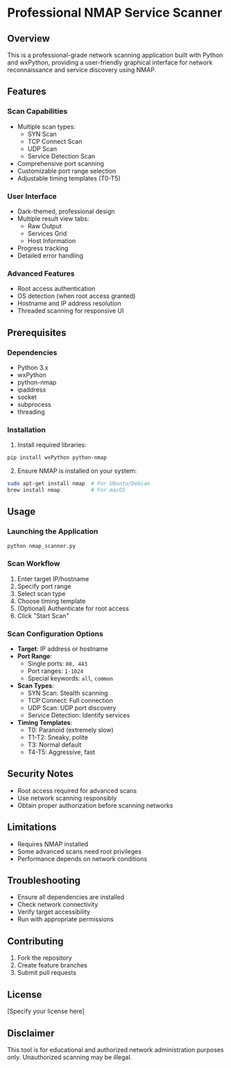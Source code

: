 # Professional NMAP Service Scanner

## Overview
This is a professional-grade network scanning application built with Python and wxPython, providing a user-friendly graphical interface for network reconnaissance and service discovery using NMAP.

## Features

### Scan Capabilities
- Multiple scan types:
  - SYN Scan
  - TCP Connect Scan
  - UDP Scan
  - Service Detection Scan
- Comprehensive port scanning
- Customizable port range selection
- Adjustable timing templates (T0-T5)

### User Interface
- Dark-themed, professional design
- Multiple result view tabs:
  - Raw Output
  - Services Grid
  - Host Information
- Progress tracking
- Detailed error handling

### Advanced Features
- Root access authentication
- OS detection (when root access granted)
- Hostname and IP address resolution
- Threaded scanning for responsive UI

## Prerequisites

### Dependencies
- Python 3.x
- wxPython
- python-nmap
- ipaddress
- socket
- subprocess
- threading

### Installation

1. Install required libraries:
```bash
pip install wxPython python-nmap
```

2. Ensure NMAP is installed on your system:
```bash
sudo apt-get install nmap  # For Ubuntu/Debian
brew install nmap          # For macOS
```

## Usage

### Launching the Application
```bash
python nmap_scanner.py
```

### Scan Workflow
1. Enter target IP/hostname
2. Specify port range
3. Select scan type
4. Choose timing template
5. (Optional) Authenticate for root access
6. Click "Start Scan"

### Scan Configuration Options
- **Target**: IP address or hostname
- **Port Range**: 
  - Single ports: `80, 443`
  - Port ranges: `1-1024`
  - Special keywords: `all`, `common`
- **Scan Types**:
  - SYN Scan: Stealth scanning
  - TCP Connect: Full connection
  - UDP Scan: UDP port discovery
  - Service Detection: Identify services
- **Timing Templates**:
  - T0: Paranoid (extremely slow)
  - T1-T2: Sneaky, polite
  - T3: Normal default
  - T4-T5: Aggressive, fast

## Security Notes
- Root access required for advanced scans
- Use network scanning responsibly
- Obtain proper authorization before scanning networks

## Limitations
- Requires NMAP installed
- Some advanced scans need root privileges
- Performance depends on network conditions

## Troubleshooting
- Ensure all dependencies are installed
- Check network connectivity
- Verify target accessibility
- Run with appropriate permissions

## Contributing
1. Fork the repository
2. Create feature branches
3. Submit pull requests

## License
[Specify your license here]

## Disclaimer
This tool is for educational and authorized network administration purposes only. Unauthorized scanning may be illegal.
